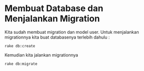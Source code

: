 # Membuat Database dan Menjalankan Migration

Kita sudah membuat migration dan model user. Untuk menjalankan migrationnya kita buat databasenya terlebih dahulu :

```
rake db:create
```

Kemudian kita jalankan migrationnya

```
rake db:migrate
```
